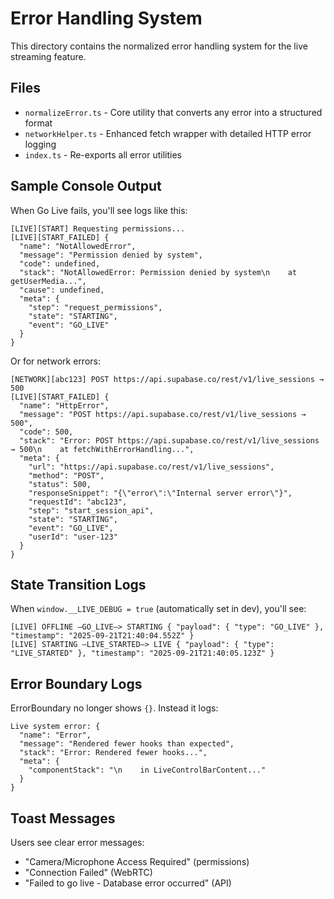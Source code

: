 # Error Handling System

This directory contains the normalized error handling system for the live streaming feature.

## Files

- `normalizeError.ts` - Core utility that converts any error into a structured format
- `networkHelper.ts` - Enhanced fetch wrapper with detailed HTTP error logging
- `index.ts` - Re-exports all error utilities

## Sample Console Output

When Go Live fails, you'll see logs like this:

```
[LIVE][START] Requesting permissions...
[LIVE][START_FAILED] {
  "name": "NotAllowedError",
  "message": "Permission denied by system",
  "code": undefined,
  "stack": "NotAllowedError: Permission denied by system\n    at getUserMedia...",
  "cause": undefined,
  "meta": {
    "step": "request_permissions",
    "state": "STARTING",
    "event": "GO_LIVE"
  }
}
```

Or for network errors:

```
[NETWORK][abc123] POST https://api.supabase.co/rest/v1/live_sessions → 500
[LIVE][START_FAILED] {
  "name": "HttpError", 
  "message": "POST https://api.supabase.co/rest/v1/live_sessions → 500",
  "code": 500,
  "stack": "Error: POST https://api.supabase.co/rest/v1/live_sessions → 500\n    at fetchWithErrorHandling...",
  "meta": {
    "url": "https://api.supabase.co/rest/v1/live_sessions",
    "method": "POST", 
    "status": 500,
    "responseSnippet": "{\"error\":\"Internal server error\"}",
    "requestId": "abc123",
    "step": "start_session_api",
    "state": "STARTING",
    "event": "GO_LIVE",
    "userId": "user-123"
  }
}
```

## State Transition Logs

When `window.__LIVE_DEBUG = true` (automatically set in dev), you'll see:

```
[LIVE] OFFLINE –GO_LIVE–> STARTING { "payload": { "type": "GO_LIVE" }, "timestamp": "2025-09-21T21:40:04.552Z" }
[LIVE] STARTING –LIVE_STARTED–> LIVE { "payload": { "type": "LIVE_STARTED" }, "timestamp": "2025-09-21T21:40:05.123Z" }
```

## Error Boundary Logs

ErrorBoundary no longer shows `{}`. Instead it logs:

```
Live system error: {
  "name": "Error",
  "message": "Rendered fewer hooks than expected",
  "stack": "Error: Rendered fewer hooks...",
  "meta": {
    "componentStack": "\n    in LiveControlBarContent..."
  }
}
```

## Toast Messages

Users see clear error messages:
- "Camera/Microphone Access Required" (permissions)
- "Connection Failed" (WebRTC)
- "Failed to go live - Database error occurred" (API)